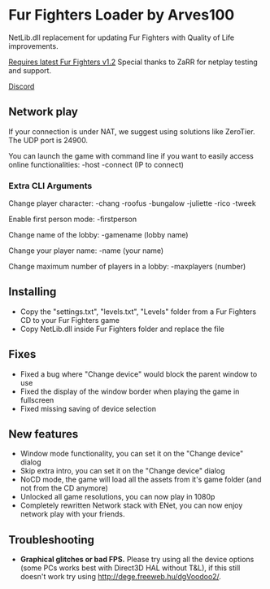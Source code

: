 # Fur Fighters Loader by Arves100
NetLib.dll replacement for updating Fur Fighters with Quality of Life improvements.

[Requires latest Fur Fighters v1.2](https://drive.google.com/file/d/1TxlPDFh1MC5UQElJR7qfq4QCHTwM_jyT)
Special thanks to ZaRR for netplay testing and support.

[Discord](https://discord.gg/zgSVGSs)

## Network play
If your connection is under NAT, we suggest using solutions like ZeroTier.
The UDP port is 24900.

You can launch the game with command line if you want to easily access online functionalities:
 -host
 -connect (IP to connect)

### Extra CLI Arguments
Change player character:
-chang
-roofus
-bungalow
-juliette
-rico
-tweek

Enable first person mode:
-firstperson

Change name of the lobby:
-gamename (lobby name)

Change your player name:
-name (your name)

Change maximum number of players in a lobby:
-maxplayers (number)

## Installing
- Copy the "settings.txt", "levels.txt", "Levels" folder from a Fur Fighters CD to your Fur Fighters game
- Copy NetLib.dll inside Fur Fighters folder and replace the file

## Fixes
- Fixed a bug where "Change device" would block the parent window to use
- Fixed the display of the window border when playing the game in fullscreen
- Fixed missing saving of device selection

## New features
- Window mode functionality, you can set it on the "Change device" dialog
- Skip extra intro, you can set it on the "Change device" dialog
- NoCD mode, the game will load all the assets from it's game folder (and not from the CD anymore)
- Unlocked all game resolutions, you can now play in 1080p
- Completely rewritten Network stack with ENet, you can now enjoy network play with your friends.

## Troubleshooting
- **Graphical glitches or bad FPS.**
Please try using all the device options (some PCs works best with Direct3D HAL without T&L), if this
still doesn't work try using http://dege.freeweb.hu/dgVoodoo2/.
